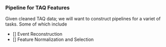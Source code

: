  ### Pipeline for TAQ Features

 Given cleaned TAQ data; we will want to construct pipelines for a variet of tasks. Some of which include

 - [] Event Reconstruction
 - [] Feature Normalization and Selection